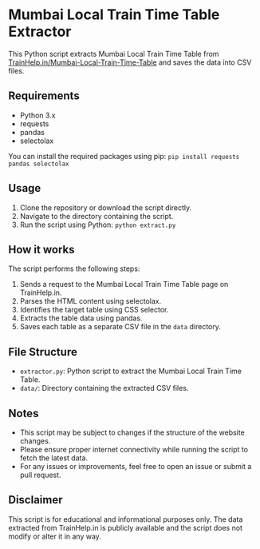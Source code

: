 # Mumbai Local Train Time Table Extractor

This Python script extracts Mumbai Local Train Time Table from [TrainHelp.in/Mumbai-Local-Train-Time-Table](https://www.trainhelp.in/mumbai-local-train-time-table/) and saves the data into CSV files.


## Requirements
- Python 3.x
- requests
- pandas
- selectolax


You can install the required packages using pip: ``` pip install requests pandas selectolax ```


## Usage
1. Clone the repository or download the script directly.
2. Navigate to the directory containing the script.
3. Run the script using Python: ``` python extract.py ```


## How it works
The script performs the following steps:
1. Sends a request to the Mumbai Local Train Time Table page on TrainHelp.in.
2. Parses the HTML content using selectolax.
3. Identifies the target table using CSS selector.
4. Extracts the table data using pandas.
5. Saves each table as a separate CSV file in the `data` directory.


## File Structure
- `extractor.py`: Python script to extract the Mumbai Local Train Time Table.
- `data/`: Directory containing the extracted CSV files.

## Notes
- This script may be subject to changes if the structure of the website changes.
- Please ensure proper internet connectivity while running the script to fetch the latest data.
- For any issues or improvements, feel free to open an issue or submit a pull request.

## Disclaimer
This script is for educational and informational purposes only. The data extracted from TrainHelp.in is publicly available and the script does not modify or alter it in any way.